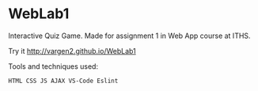 # WebLab1

Interactive Quiz Game. Made for assignment 1 in Web App course at ITHS.

Try it http://vargen2.github.io/WebLab1

Tools and techniques used:
    
    HTML CSS JS AJAX VS-Code Eslint
